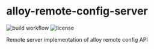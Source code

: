 # alloy-remote-config-server

![build workflow](https://github.com/opsplene-services/alloy-remote-config-server/actions/workflows/docker-publish.yml/badge.svg)
![license](http://img.shields.io/badge/license-Apache%20v2-blue.svg)

Remote server implementation of alloy remote config API

